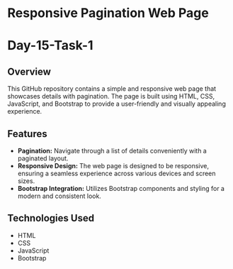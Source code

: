 # Responsive Pagination Web Page

# Day-15-Task-1

## Overview

This GitHub repository contains a simple and responsive web page that showcases details with pagination. The page is built using HTML, CSS, JavaScript, and Bootstrap to provide a user-friendly and visually appealing experience.

## Features

- **Pagination:** Navigate through a list of details conveniently with a paginated layout.
- **Responsive Design:** The web page is designed to be responsive, ensuring a seamless experience across various devices and screen sizes.
- **Bootstrap Integration:** Utilizes Bootstrap components and styling for a modern and consistent look.

## Technologies Used

- HTML
- CSS
- JavaScript
- Bootstrap

